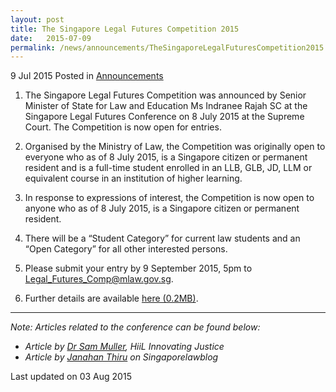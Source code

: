 ```yaml
---
layout: post
title: The Singapore Legal Futures Competition 2015
date:   2015-07-09
permalink: /news/announcements/TheSingaporeLegalFuturesCompetition2015
---
```


9 Jul 2015 Posted in [Announcements](/news/announcements)

1. The Singapore Legal Futures Competition was announced by Senior Minister of State for Law and Education Ms Indranee Rajah SC at the Singapore Legal Futures Conference on 8 July 2015 at the Supreme Court. The Competition is now open for entries.

2. Organised by the Ministry of Law, the Competition was originally open to everyone who as of 8 July 2015, is a Singapore citizen or permanent resident and is a full-time student enrolled in an LLB, GLB, JD, LLM or equivalent course in an institution of higher learning. 

3. In response to expressions of interest, the Competition is now open to anyone who as of 8 July 2015, is a Singapore citizen or permanent resident.

4. There will be a “Student Category” for current law students and an “Open Category” for all other interested persons.

5. Please submit your entry by 9 September 2015, 5pm to <Legal_Futures_Comp@mlaw.gov.sg>.

6. Further details are available [here (0.2MB)](/files/news/announcements/2015/07/SingaporeLegalFuturesCompetitionRules.pdf).


---

*Note: Articles related to the conference can be found below:*

* *Article by [Dr Sam Muller](http://www.hiil.org/insight/legal-futures-of-singapore), HiiL Innovating Justice*
* *Article by [Janahan Thiru](http://www.singaporelawblog.sg/blog/article/124) on Singaporelawblog*



<p class="right-side-updated">Last updated on 03 Aug 2015</p> 
